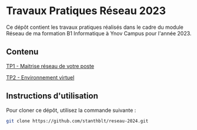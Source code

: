 # Travaux Pratiques Réseau 2023

Ce dépôt contient les travaux pratiques réalisés dans le cadre du module Réseau de ma formation B1 Informatique à Ynov Campus pour l'année 2023.

## Contenu

[TP1 - Maitrise réseau de votre poste](./TP1)

[TP2 - Environnement virtuel](./TP2)

## Instructions d'utilisation

Pour cloner ce dépôt, utilisez la commande suivante :

```bash
git clone https://github.com/stanthblt/reseau-2024.git
```